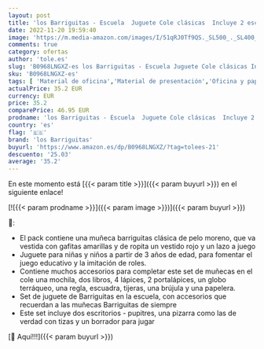 ```yaml
---
layout: post
title: 'los Barriguitas - Escuela  Juguete Cole clásicas  Incluye 2 escritorios o pupitres  una Pizarra y tizas  muñeca bebé de Siempre y Accesorios como Cuadernos y lápices  Famosa  700016656 '
date: 2022-11-20 19:59:40
image: 'https://m.media-amazon.com/images/I/51qRJ0Tf9QS._SL500_._SL400_.jpg'
comments: true
category: ofertas
author: 'tole.es'
slug: 'B0968LNGXZ-es los Barriguitas - Escuela Juguete Cole clásicas Incluye 2...'
sku: 'B0968LNGXZ-es'
tags: [ 'Material de oficina','Material de presentación','Oficina y papelería','Pizarras de tiza','los barriguitas','lápices','🇪🇸', ]
actualPrice: 35.2 EUR
currency: EUR
price: 35.2
comparePrice: 46.95 EUR
prodname: 'los Barriguitas - Escuela  Juguete Cole clásicas  Incluye 2 escritorios o pupitres  una Pizarra y tizas  muñeca bebé de Siempre y Accesorios como Cuadernos y lápices  Famosa  700016656 '
country: 'es'
flag: '🇪🇸'
brand: 'los Barriguitas'
buyurl: 'https://www.amazon.es/dp/B0968LNGXZ/?tag=tolees-21'
descuento: '25.03'
average: '35.2'
---
```


En este momento está [{{< param title >}}]({{< param buyurl >}}) en el siguiente enlace!

[![{{< param prodname >}}]({{< param image >}})]({{< param buyurl >}})

🔎:

- El pack contiene una muñeca barriguitas clásica de pelo moreno, que va vestida con gafitas amarillas y de ropita un vestido rojo y un lazo a juego
- Juguete para niñas y niños a partir de 3 años de edad, para fomentar el juego educativo y la imitación de roles.
- Contiene muchos accesorios para completar este set de muñecas en el cole una mochila, dos libros, 4 lápices, 2 portalápices, un globo terráqueo, una regla, escuadra, tijeras, una brújula y una papelera.
- Set de juguete de Barriguitas en la escuela, con accesorios que recuerdan a las muñecas Barriguitas de siempre
- Este set incluye dos escritorios - pupitres, una pizarra como las de verdad con tizas y un borrador para jugar

[🛒 Aquí!!!]({{< param buyurl >}})
